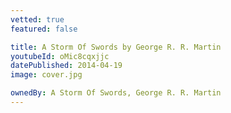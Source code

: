```yaml
---
vetted: true
featured: false

title: A Storm Of Swords by George R. R. Martin
youtubeId: oMic8cqxjjc
datePublished: 2014-04-19
image: cover.jpg

ownedBy: A Storm Of Swords, George R. R. Martin
---
```

